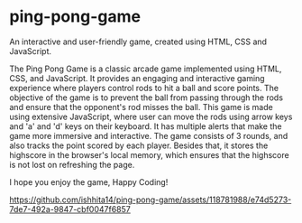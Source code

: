 # ping-pong-game
An interactive and user-friendly game, created using HTML, CSS and JavaScript.

The Ping Pong Game is a classic arcade game implemented using HTML, CSS, and JavaScript. It provides an engaging and interactive gaming experience where players control rods to hit a ball and score points. The objective of the game is to prevent the ball from passing through the rods and ensure that the opponent's rod misses the ball.
This game is made using extensive JavaScript, where user can move the rods using arrow keys and 'a' and 'd' keys on their keyboard. It has multiple alerts that make the game more immersive and interactive.  The game consists of 3 rounds, and also tracks the point scored by each player. Besides that, it stores the highscore in the browser's local memory, which ensures that the highscore is not lost on refreshing the page. 

I hope you enjoy the game, Happy Coding!


https://github.com/ishhita14/ping-pong-game/assets/118781988/e74d5273-7de7-492a-9847-cbf0047f6857


